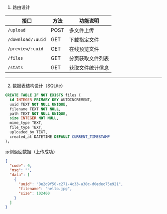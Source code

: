 
1. 路由设计

| 接口              | 方法 | 功能说明               |
|-------------------|------|-----------------------|
| `/upload`         | POST | 多文件上传             |
| `/download/:uuid` | GET  | 下载指定文件           |
| `/preview/:uuid`  | GET  | 在线预览文件           |
| `/files`          | GET  | 分页获取文件列表       |
| `/stats`          | GET  | 获取文件统计信息       |

---

2. 数据表结构设计（SQLite）

```sql
CREATE TABLE IF NOT EXISTS files (
  id INTEGER PRIMARY KEY AUTOINCREMENT,
  uuid TEXT NOT NULL UNIQUE,
  filename TEXT NOT NULL,
  path TEXT NOT NULL UNIQUE,
  size INTEGER NOT NULL,
  mime_type TEXT,
  file_type TEXT,
  uploaded_by TEXT,
  created_at DATETIME DEFAULT CURRENT_TIMESTAMP
);
```

示例返回数据（上传成功）

```json
{
  "code": 0,
  "msg": "",
  "data": [
    {
      "uuid": "8e2d9f50-c271-4c33-a38c-d0edec75e921",
      "filename": "hello.jpg",
      "size": 102400
    }
  ]
}
```
